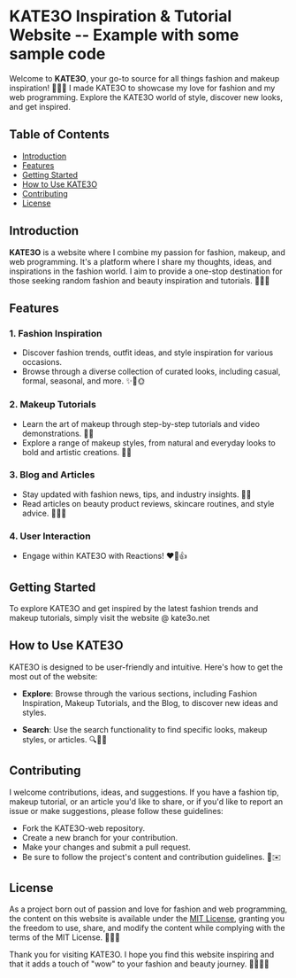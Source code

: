 # KATE3O Inspiration & Tutorial Website -- Example with some sample code

Welcome to **KATE3O**, your go-to source for all things fashion and makeup inspiration! 💃🌟💄 I made KATE3O to showcase my love for fashion and my web programming. Explore the KATE3O world of style, discover new looks, and get inspired.

## Table of Contents
- [Introduction](#introduction)
- [Features](#features)
- [Getting Started](#getting-started)
- [How to Use KATE3O](#how-to-use-kate3o)
- [Contributing](#contributing)
- [License](#license)

## Introduction

**KATE3O** is a website where I combine my passion for fashion, makeup, and web programming. It's a platform where I share my thoughts, ideas, and inspirations in the fashion world. I aim to provide a one-stop destination for those seeking random fashion and beauty inspiration and tutorials. 👗👠💬

## Features

### 1. Fashion Inspiration
- Discover fashion trends, outfit ideas, and style inspiration for various occasions.
- Browse through a diverse collection of curated looks, including casual, formal, seasonal, and more. ✨👗🌞

### 2. Makeup Tutorials
- Learn the art of makeup through step-by-step tutorials and video demonstrations. 💅🎥
- Explore a range of makeup styles, from natural and everyday looks to bold and artistic creations. 🎨💄

### 3. Blog and Articles
- Stay updated with fashion news, tips, and industry insights. 📰💄
- Read articles on beauty product reviews, skincare routines, and style advice. 🧖‍♀️💡

### 4. User Interaction
- Engage within KATE3O with Reactions! ❤️📢👍

## Getting Started

To explore KATE3O and get inspired by the latest fashion trends and makeup tutorials, simply visit the website @ kate3o.net

## How to Use KATE3O

KATE3O is designed to be user-friendly and intuitive. Here's how to get the most out of the website:

- **Explore**: Browse through the various sections, including Fashion Inspiration, Makeup Tutorials, and the Blog, to discover new ideas and styles.

- **Search**: Use the search functionality to find specific looks, makeup styles, or articles. 🔍💄🔎

## Contributing

I welcome contributions, ideas, and suggestions. If you have a fashion tip, makeup tutorial, or an article you'd like to share, or if you'd like to report an issue or make suggestions, please follow these guidelines:

- Fork the KATE3O-web repository.
- Create a new branch for your contribution.
- Make your changes and submit a pull request.
- Be sure to follow the project's content and contribution guidelines. 📝✉️

## License

As a project born out of passion and love for fashion and web programming, the content on this website is available under the [MIT License](LICENSE), granting you the freedom to use, share, and modify the content while complying with the terms of the MIT License. 📜💖🤝

Thank you for visiting KATE3O. I hope you find this website inspiring and that it adds a touch of "wow" to your fashion and beauty journey. 💃💄✨🌈
